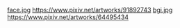 
[face.jpg](./face.jpg) https://www.pixiv.net/artworks/91892743
[bgi.jpg](./bgi.jpg)   https://www.pixiv.net/artworks/64495434
